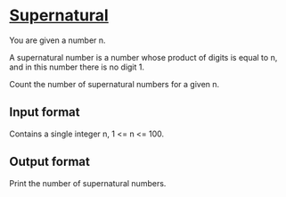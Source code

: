 # [Supernatural][link]

You are given a number n.

A supernatural number is a number whose product of digits is equal to n, and in this number there is no digit 1.

Count the number of supernatural numbers for a given n.

## Input format

Contains a single integer n, 1 <= n <= 100.

## Output format

Print the number of supernatural numbers.

[link]: https://www.hackerearth.com/practice/basic-programming/implementation/basics-of-implementation/practice-problems/algorithm/supernatural-cac54bc7/
